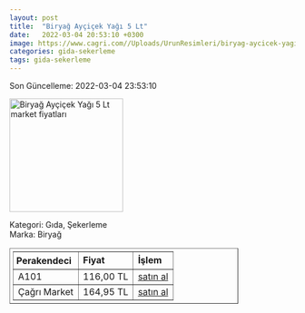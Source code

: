 ```yaml
---
layout: post
title:  "Biryağ Ayçiçek Yağı 5 Lt"
date:   2022-03-04 20:53:10 +0300
image: https://www.cagri.com//Uploads/UrunResimleri/biryag-aycicek-yagi-5-lt-2483.jpg
categories: gida-sekerleme
tags: gida-sekerleme
---
```


Son Güncelleme: 2022-03-04 23:53:10

<img src="https://www.cagri.com//Uploads/UrunResimleri/biryag-aycicek-yagi-5-lt-2483.jpg" width="200" alt="Biryağ Ayçiçek Yağı 5 Lt market fiyatları" />

Kategori: Gıda, Şekerleme
<br />
Marka: Biryağ

<table border="1" style="padding: 5px;width:80%;">
  <tr>
    <td style="padding: 5px;"><strong>Perakendeci</strong></td>
    <td><strong>Fiyat</strong></td>
    <td><strong>İşlem</strong></td>
  </tr>
  <tr>
              <td>A101</td>
              <td>116,00 TL</td>
              <td><a target="_blank" href="https://www.a101.com.tr/market/biryag-aycicek-yagi-pet-5-l/">satın al</a></td>
            </tr><tr>
              <td>Çağrı Market</td>
              <td>164,95 TL</td>
              <td><a target="_blank" href="https://www.cagri.com/biryag-aycicek-yagi-5-lt">satın al</a></td>
            </tr>
</table>

